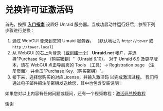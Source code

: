 # 兑换许可证激活码

首先，按照 **[入门指南](/unraid-os/manual/getting-started)** 设置好
Unraid 服务器。当成功启动并运行好后，参照下列步骤进行兑换：

1. 通过 WebGUI 登录到您的 Unraid 服务器。 （默认地址为 `http://tower`
   或 `http://tower.local`）
2. 从 WebGUI
   的右上角登录（[或创建一个](https://account.unraid.net/)）
   **Unraid.net** 帐户，并选择"Purchase Key （购买密钥）"（Unraid
   6.10）。 对于 Unraid 6.9 及更早版本，请在 WebGUI 点击导航页的 Tools
   （工具）-\> Registration page （注册页面） 并单击"Purchase
   Key.（购买密钥）"。
3. 接下来，选择您购买的对应License，并输入激活码 以完成激活过程。
   我们将通过电子邮件把注册密钥发送给您，其中也包含安装说明！

如果您对以上内容有任何问题或疑问，还有一个视频教程：[激活码兑换教程](https://www.loom.com/share/3ceb40440240474aaa80a0b7e3e69cb2)

谢谢
